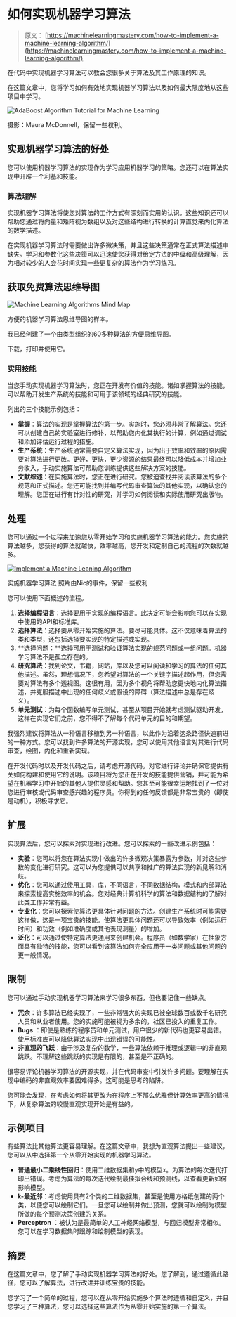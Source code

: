 # 如何实现机器学习算法

> 原文： [https://machinelearningmastery.com/how-to-implement-a-machine-learning-algorithm/](https://machinelearningmastery.com/how-to-implement-a-machine-learning-algorithm/)

在代码中实现机器学习算法可以教会您很多关于算法及其工作原理的知识。

在这篇文章中，您将学习如何有效地实现机器学习算法以及如何最大限度地从这些项目中学习。

![AdaBoost Algorithm Tutorial for Machine Learning](img/f56bc32deae90901168c0bcfb909b780.jpg)

摄影：Maura McDonnell，保留一些权利。

## 实现机器学习算法的好处

您可以使用机器学习算法的实现作为学习应用机器学习的策略。您还可以在算法实现中开辟一个利基和技能。

### 算法理解

实现机器学习算法将使您对算法的工作方式有深刻而实用的认识。这些知识还可以帮助您通过将向量和矩阵视为数组以及对这些结构进行转换的计算直觉来内化算法的数学描述。

在实现机器学习算法时需要做出许多微决策，并且这些决策通常在正式算法描述中缺失。学习和参数化这些决策可以迅速使您获得对给定方法的中级和高级理解，因为相对较少的人会花时间实现一些更复杂的算法作为学习练习。

## 获取免费算法思维导图

![Machine Learning Algorithms Mind Map](img/2ce1275c2a1cac30a9f4eea6edd42d61.jpg)

方便的机器学习算法思维导图的样本。

我已经创建了一个由类型组织的60多种算法的方便思维导图。

下载，打印并使用它。

### 实用技能

当您手动实现机器学习算法时，您正在开发有价值的技能。诸如掌握算法的技能，可以帮助开发生产系统的技能和可用于该领域的经典研究的技能。

列出的三个技能示例包括：

*   **掌握**：算法的实现是掌握算法的第一步。实施时，您必须非常了解算法。您还可以创建自己的实验室进行修补，以帮助您内化其执行的计算，例如通过调试和添加评估运行过程的措施。
*   **生产系统**：生产系统通常需要自定义算法实现，因为出于效率和效率的原因需要对算法进行更改。更好，更快，更少资源的结果最终可以降低成本并增加业务收入，手动实施算法可帮助您训练提供这些解决方案的技能。
*   **文献综述**：在实施算法时，您正在进行研究。您被迫查找并阅读该算法的多个规范和正式描述。您还可能找到并编写代码审查算法的其他实现，以确认您的理解。您正在进行有针对性的研究，并学习如何阅读和实际使用研究出版物。

## 处理

您可以通过一个过程来加速您从零开始学习和实施机器学习算法的能力。您实施的算法越多，您获得的算法就越快，效率越高，您开发和定制自己的流程的次数就越多。

[![Implement a Machine Leaning Algorithm](img/fad376caf6ed09f82aae89068f0c3fc3.jpg)](https://3qeqpr26caki16dnhd19sv6by6v-wpengine.netdna-ssl.com/wp-content/uploads/2014/01/Implement-a-Machine-Leaning-Algorithm.jpg)

实施机器学习算法
照片由Nic的事件，保留一些权利

您可以使用下面概述的流程。

1.  **选择编程语言**：选择要用于实现的编程语言。此决定可能会影响您可以在实现中使用的API和标准库。
2.  **选择算法**：选择要从零开始实施的算法。要尽可能具体。这不仅意味着算法的类和类型，还包括选择要实现的特定描述或实现。
3.  **选择问题：**选择可用于测试和验证算法实现的规范问题或一组问题。机器学习算法不是孤立存在的。
4.  **研究算法**：找到论文，书籍，网站，库以及您可以阅读和学习的算法的任何其他描述。虽然，理想情况下，您希望对算法的一个关键字描述起作用，但您需要对算法有多个透视图。这很有用，因为多个视角将帮助您更快地内化算法描述，并克服描述中出现的任何歧义或假设的障碍（算法描述中总是存在歧义）。
5.  **单元测试**：为每个函数编写单元测试，甚至从项目开始就考虑测试驱动开发，这样在实现它们之前，您不得不了解每个代码单元的目的和期望。

我强烈建议将算法从一种语言移植到另一种语言，以此作为沿着这条路径快速前进的一种方式。您可以找到许多算法的开源实现，您可以使用其他语言对其进行代码审查，绘图，内化和重新实现。

在开发代码时以及开发代码之后，请考虑开源代码。对它进行评论并确保它提供有关如何构建和使用它的说明。该项目将为您正在开发的技能提供营销，并可能为希望在机器学习中开始的其他人提供灵感和帮助。您甚至可能很幸运地找到了一位对您进行审核或代码审查感兴趣的程序员。你得到的任何反馈都是非常宝贵的（即使是动机），积极寻求它。

## 扩展

实现算法后，您可以探索对实现进行改进。您可以探索的一些改进示例包括：

*   **实验**：您可以将您在算法实现中做出的许多微观决策暴露为参数，并对这些参数的变化进行研究。这可以为您提供可以共享和推广的算法实现的新见解和消歧。
*   **优化**：您可以通过使用工具，库，不同语言，不同数据结构，模式和内部算法来探索提高实施效率的机会。您对经典计算机科学的算法和数据结构的了解对此类工作非常有益。
*   **专业化**：您可以探索使算法更具体针对问题的方法。创建生产系统时可能需要这样做，这是一项宝贵的技能。使算法更具体问题还可以导致效率（例如运行时间）和功效（例如准确度或其他表现测量）的增加。
*   **泛化**：可以通过使特定算法更通用来创建机会。程序员（如数学家）在抽象方面具有独特的技能，您可以看到该算法如何完全应用于一类问题或其他问题的更一般情况。

## 限制

您可以通过手动实现机器学习算法来学习很多东西，但也要记住一些缺点。

*   **冗余**：许多算法已经实现了，一些非常强大的实现已被全球数百或数千名研究人员和从业者使用。您的实施可能被视为多余的，社区已投入的重复工作。
*   **Bugs** ：即使是熟练的程序员和单元测试，用户很少的新代码也更容易出错。使用标准库可以降低算法实现中出现错误的可能性。
*   **非直观的飞跃**：由于涉及复杂的数学，一些算法依赖于推理或逻辑中的非直观跳跃。不理解这些跳跃的实现是有限的，甚至是不正确的。

很容易评论机器学习算法的开源实现，并在代码审查中引发许多问题。要理解在实现中编码的非直观效率要困难得多。这可能是思考的陷阱。

您可能会发现，在考虑如何将其更改为在程序上不那么优雅但计算效率更高的情况下，从复杂算法的较慢直观实现开始是有益的。

## 示例项目

有些算法比其他算法更容易理解。在这篇文章中，我想为直观算法提出一些建议，您可以从中选择第一个从零开始实现的机器学习算法。

*   **普通最小二乘线性回归**：使用二维数据集和y中的模型x。为算法的每次迭代打印出错误。考虑为算法的每次迭代绘制最佳拟合线和预测线，以查看更新如何影响模型。
*   **k-最近邻**：考虑使用具有2个类的二维数据集，甚至是使用方格纸创建的两个类，以便您可以绘制它们。一旦您可以绘制并做出预测，您就可以绘制为模型所做的每个预测决策创建的关系。
*   **Perceptron** ：被认为是最简单的人工神经网络模型，与回归模型非常相似。您可以在学习数据集时跟踪和绘制模型的表现。

## 摘要

在这篇文章中，您了解了手动实现机器学习算法的好处。您了解到，通过遵循此路径，您可以了解算法，进行改进并训练宝贵的技能。

您学习了一个简单的过程，您可以在从零开始实施多个算法时遵循和自定义，并且您学习了三种算法，您可以选择这些算法作为从零开始实施的第一个算法。